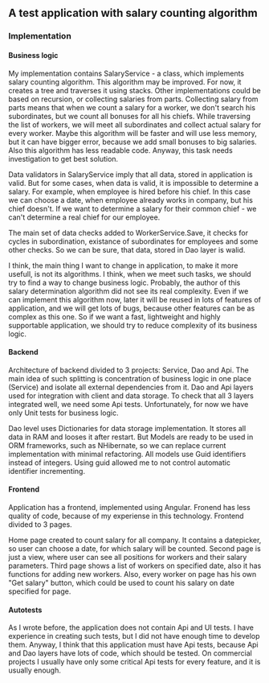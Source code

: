 ## A test application with salary counting algorithm
### Implementation
#### Business logic
My implementation contains SalaryService - a class, which implements salary counting algorithm. This algorithm may be improved. For now, it creates a tree and traverses it using stacks. Other implementations could be based on recursion, or collecting salaries from parts. Collecting salary from parts means that when we count a salary for a worker, we don't search his subordinates, but we count all bonuses for all his chiefs. While traversing the list of workers, we will meet all subordinates and collect actual salary for every worker. Maybe this algorithm will be faster and will use less memory, but it can have bigger error, because we add small bonuses to big salaries. Also this algorithm has less readable code. Anyway, this task needs investigation to get best solution.

Data validators in SalaryService imply that all data, stored in application is valid. But for some cases, when data is valid, it is impossible to determine a salary. For example, when employee is hired before his chief. In this case we can choose a date, when employee already works in company, but his chief doesn't. If we want to determine a salary for their common chief - we can't determine a real chief for our employee.

The main set of data checks added to WorkerService.Save, it checks for cycles in subordination, existance of subordinates for employees and some other checks. So we can be sure, that data, stored in Dao layer is walid.

I think, the main thing I want to change in application, to make it more usefull, is not its algorithms. I think, when we meet such tasks, we should try to find a way to change business logic. Probably, the author of this salary determination algorithm did not see its real complexity. Even if we can implement this algorithm now, later it will be reused in lots of features of application, and we will get lots of bugs, because other features can be as complex as this one. So if we want a fast, lightweight and highly supportable application, we should try to reduce complexity of its business logic.

#### Backend
Architecture of backend divided to 3 projects: Service, Dao and Api. The main idea of such splitting is concentration of business logic in one place (Service) and isolate all external dependencies from it. Dao and Api layers used for integration with client and data storage. To check that all 3 layers integrated well, we need some Api tests. Unfortunately, for now we have only Unit tests for business logic.

Dao level uses Dictionaries for data storage implementation. It stores all data in RAM and looses it after restart. But Models are ready to be used in ORM frameworks, such as NHibernate, so we can replace current implementation with minimal refactoring. All models use Guid identifiers instead of integers. Using guid allowed me to not control automatic identifier incrementing.

#### Frontend
Application has a frontend, implemented using Angular. Fronend has less quality of code, because of my experiense in this technology. Frontend divided to 3 pages.

Home page created to count salary for all company. It contains a datepicker, so user can choose a date, for which salary will be counted. Second page is just a view, where user can see all positions for workers and their salary parameters. Third page shows a list of workers on specified date, also it has functions for adding new workers. Also, every worker on page has his own "Get salary" button, which could be used to count his salary on date specified for page.

#### Autotests
As I wrote before, the application does not contain Api and UI tests. I have experience in creating such tests, but I did not have enough time to develop them. Anyway, I think that this application must have Api tests, because Api and Dao layers have lots of code, which should be tested. On commercial projects I usually have only some critical Api tests for every feature, and it is usually enough.